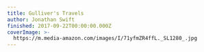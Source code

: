 ```yaml
---
title: Gulliver's Travels
author: Jonathan Swift
finished: 2017-09-22T00:00:00.000Z
coverImage: >-
  https://m.media-amazon.com/images/I/71yfmZR4ffL._SL1280_.jpg
---
```


